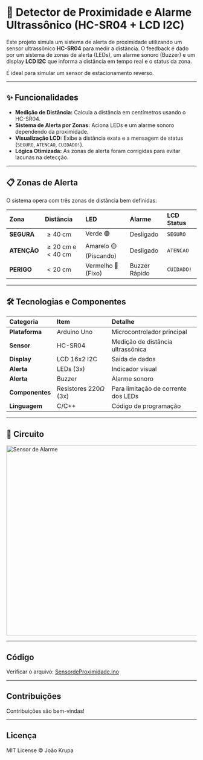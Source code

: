 # 🚦 Detector de Proximidade e Alarme Ultrassônico (HC-SR04 + LCD I2C)

Este projeto simula um sistema de alerta de proximidade utilizando um sensor ultrassônico **HC-SR04** para medir a distância. O feedback é dado por um sistema de zonas de alerta (LEDs), um alarme sonoro (Buzzer) e um display **LCD I2C** que informa a distância em tempo real e o status da zona.

É ideal para simular um sensor de estacionamento reverso.

---

## ✨ Funcionalidades

- **Medição de Distância:** Calcula a distância em centímetros usando o HC-SR04.
- **Sistema de Alerta por Zonas:** Aciona LEDs e um alarme sonoro dependendo da proximidade.
- **Visualização LCD:** Exibe a distância exata e a mensagem de status (`SEGURO`, `ATENCAO`, `CUIDADO!`).
- **Lógica Otimizada:** As zonas de alerta foram corrigidas para evitar lacunas na detecção.

---

## 📋 Zonas de Alerta

O sistema opera com três zonas de distância bem definidas:

| Zona | Distância | LED | Alarme | LCD Status |
| :--- | :--- | :--- | :--- | :--- |
| **SEGURA** | $\ge 40\text{ cm}$ | Verde 🟢 | Desligado | `SEGURO` |
| **ATENÇÃO** | $\ge 20\text{ cm}$ e $< 40\text{ cm}$ | Amarelo 🟡 (Piscando) | Desligado | `ATENCAO` |
| **PERIGO** | $< 20\text{ cm}$ | Vermelho 🔴 (Fixo) | Buzzer Rápido | `CUIDADO!` |

---

## 🛠️ Tecnologias e Componentes

| Categoria | Item | Detalhe |
| :--- | :--- | :--- |
| **Plataforma** | Arduino Uno | Microcontrolador principal |
| **Sensor** | HC-SR04 | Medição de distância ultrassônica |
| **Display** | LCD 16x2 I2C | Saída de dados |
| **Alerta** | LEDs (3x) | Indicador visual |
| **Alerta** | Buzzer | Alarme sonoro |
| **Componentes** | Resistores $220\Omega$ (3x) | Para limitação de corrente dos LEDs |
| **Linguagem** | C/C++ | Código de programação |

---

## 🔌 Circuito
<img width="1025" height="503" alt="Sensor de Alarme" src="https://github.com/user-attachments/assets/ef24b3d0-74bd-49d2-985c-f31e40b77888" />

---

## Código
Verificar o arquivo: [SensordeProximidade.ino](SensordeProximidade.ino)

---

## Contribuições

Contribuições são bem-vindas!  

---

## Licença

MIT License © João Krupa
